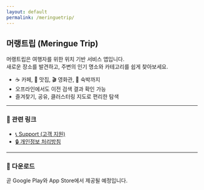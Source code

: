 ```yaml
---
layout: default
permalink: /meringuetrip/
---
```


## 머랭트립 (Meringue Trip)

머랭트립은 여행자를 위한 위치 기반 서비스 앱입니다.  
새로운 장소를 발견하고, 주변의 인기 명소와 카테고리를 쉽게 찾아보세요.

- ☕ 카페, 🍔 맛집, 🎬 영화관, 🏨 숙박까지
- 오프라인에서도 이전 검색 결과 확인 가능
- 즐겨찾기, 공유, 클러스터링 지도로 편리한 탐색

---

### 📎 관련 링크

- [📞 Support (고객 지원)](/meringuetrip/support/)
- [🔒 개인정보 처리방침](/meringuetrip/privacy/)

---

### 📱 다운로드

곧 Google Play와 App Store에서 제공될 예정입니다.
